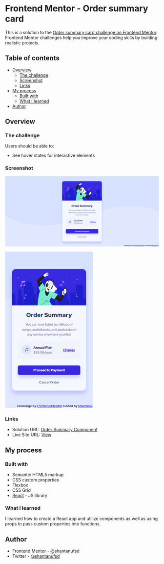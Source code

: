 # Frontend Mentor - Order summary card

This is a solution to the [Order summary card challenge on Frontend Mentor](https://www.frontendmentor.io/challenges/order-summary-component-QlPmajDUj). Frontend Mentor challenges help you improve your coding skills by building realistic projects. 

## Table of contents

- [Overview](#overview)
  - [The challenge](#the-challenge)
  - [Screenshot](#screenshot)
  - [Links](#links)
- [My process](#my-process)
  - [Built with](#built-with)
  - [What I learned](#what-i-learned)
- [Author](#author)

## Overview

### The challenge

Users should be able to:

- See hover states for interactive elements

### Screenshot

![Screenshot of Order Summary Component on desktop](./src/screenshots/Order-summary-card-screenshot-desktop.png)

![Screenshot of Order Summary Component on mobile](./src/screenshots/Order-summary-card-screenshot-mobile.png)

### Links

- Solution URL: [Order Summary Component](https://github.com/shantanufsd/order-summary-component/tree/main)
- Live Site URL: [View](https://shantanufsd.github.io/order-summary-component)

## My process

### Built with

- Semantic HTML5 markup
- CSS custom properties
- Flexbox
- CSS Grid
- [React](https://reactjs.org/) - JS library

### What I learned

I learned how to create a React app and utilize components as well as using props to pass custom properties into functions.

## Author

- Frontend Mentor - [@shantanufsd](https://www.frontendmentor.io/profile/shantanufsd)
- Twitter - [@shantanufsd](https://www.twitter.com/shantanufsd)